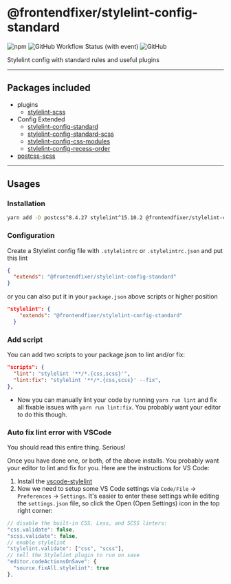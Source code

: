 # @frontendfixer/stylelint-config-standard

![npm](https://img.shields.io/npm/v/%40frontendfixer%2Fstylelint-config-standard?style=social&logo=npm&logoColor=%23ff5555) ![GitHub Workflow Status (with event)](https://img.shields.io/github/actions/workflow/status/frontendfixer/-frontendfixer-stylelint-config-standard/release.yml?style=social&logo=github) ![GitHub](https://img.shields.io/github/license/frontendfixer/-frontendfixer-stylelint-config-standard)

Stylelint config with standard rules and useful plugins

---

## Packages included

- plugins
  - [stylelint-scss](https://github.com/stylelint-scss/stylelint-scss)
- Config Extended
  - [stylelint-config-standard](https://github.com/stylelint/stylelint-config-standard)
  - [stylelint-config-standard-scss](https://github.com/stylelint/stylelint-config-standard-scss)
  - [stylelint-config-css-modules](https://github.com/pascalduez/stylelint-config-css-modules)
  - [stylelint-config-recess-order](https://github.com/stormwarning/stylelint-config-recess-order)
- [postcss-scss](https://github.com/postcss/postcss-scss)

---

## Usages

### Installation

```bash
yarn add -D postcss^8.4.27 stylelint^15.10.2 @frontendfixer/stylelint-config-standard

```

### Configuration

Create a Stylelint config file with `.stylelintrc` or `.stylelintrc.json` and put this lint

```json
{
  "extends": "@frontendfixer/stylelint-config-standard"
}
```

or you can also put it in your `package.json` above scripts or higher position

```json
"stylelint": {
    "extends": "@frontendfixer/stylelint-config-standard"
  }
```

### Add script

You can add two scripts to your package.json to lint and/or fix:

```json
"scripts": {
  "lint": "stylelint '**/*.{css,scss}'",
  "lint:fix": "stylelint '**/*.{css,scss}' --fix",
},
```

- Now you can manually lint your code by running `yarn run lint` and fix all fixable issues with `yarn run lint:fix`. You probably want your editor to do this though.

### Auto fix lint error with VSCode

You should read this entire thing. Serious!

Once you have done one, or both, of the above installs. You probably want your editor to lint and fix for you. Here are the instructions for VS Code:

1. Install the [vscode-stylelint](https://marketplace.visualstudio.com/items?itemName=stylelint.vscode-stylelint)
2. Now we need to setup some VS Code settings via `Code/File` → `Preferences` → `Settings`. It's easier to enter these settings while editing the `settings.json` file, so click the Open (Open Settings) icon in the top right corner:

```js
// disable the built-in CSS, Less, and SCSS linters:
"css.validate": false,
"scss.validate": false,
// enable stylelint
"stylelint.validate": ["css", "scss"],
// tell the Stylelint plugin to run on save
"editor.codeActionsOnSave": {
  "source.fixAll.stylelint": true
},
```
